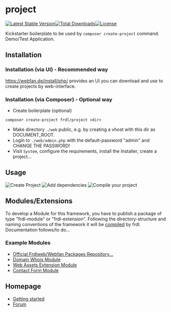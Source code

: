 # project 
[![Latest Stable Version](https://poser.pugx.org/frdl/project/version)](https://packagist.org/packages/frdl/project)[![Total Downloads](https://poser.pugx.org/frdl/project/downloads)](https://packagist.org/packages/frdl/project)[![License](https://poser.pugx.org/frdl/project/license)](https://packagist.org/packages/frdl/project)

Kickstarter boilerplate to be used by `composer create-project` command. Demo/Test Application.


## Installation
### Installation (via UI) - Recommended way
https://webfan.de/install/php/ provides an UI you can download and use to create projects by web-interface.


### Installation (via Composer) - Optional way
* Create boilerplate (optional)
````
composer create-project frdl/project <dir>
````
* Make directory `./web` public, e.g. by creating a vhost with this dir as DOCUMENT_ROOT.
* Login to `./web/admin.php` with the default-password "admin" and CHANGE THE PASSWORD!
* Visit `System`, configure the requirements, install the Installer, create a project...


## Usage
![Create Project](https://cdn.webfan.de/screenshots/frdlweb_new_project.jpg)
![Add dependencies](https://cdn.webfan.de/screenshots/frdlweb_composer_ui.jpg)
![Compile your project](https://cdn.webfan.de/screenshots/frdlweb_compile.jpg)

## Modules/Extensions
To develop a Module for this framework, you have to publish a package of type "frdl-module" or "frdl-extension".
Following the directory-structure and naming conventions of the framework it will be [compiled](https://webfan.de/install/?salt=&source=Webfan/App/AppBuilderServiceProvider) by frdl.
Documentation follows/to do...

### Example Modules
 * [Official Frdlweb/Webfan Packages Repository...](https://packages.frdl.de/)
 * [Domain Whois Module](https://github.com/frdl/whois)
 * [Web Assets Extension Module](https://github.com/frdl/web-assets)
 * [Contact Form Module](https://frdl.webfan.de/cdn/0.0.10.1/packages/frdl/contact-form/)

## Homepage
 * [Getting started](https://webfan.de/install/)
 * [Forum](https://frdl.webfan.de/forum/)
